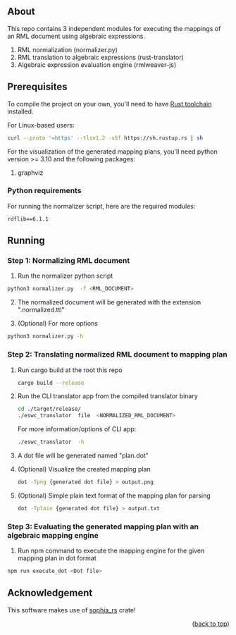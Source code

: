 <a name="readme-top"></a>

## About

This repo contains 3 independent modules for executing the mappings of an
RML document using algebraic expressions.

1. RML normalization (normalizer.py)
2. RML translation to algebraic expressions (rust-translator)
3. Algebraic expression evaluation engine (rmlweaver-js)

## Prerequisites

To compile the project on your own, you'll need to have
[Rust toolchain](https://www.rust-lang.org/tools/install) installed.

For Linux-based users:

  ```sh
  curl --proto '=https' --tlsv1.2 -sSf https://sh.rustup.rs | sh
  ```

For the visualization of the generated mapping plans, you'll need
python version >= 3.10 and the following packages:

1. graphviz

### Python requirements

For running the normalizer script, here are the required modules:

```
rdflib==6.1.1
```

## Running

### Step 1: Normalizing RML document

1. Run the normalizer python script

```sh
python3 normalizer.py  -f <RML_DOCUMENT>
```

2. The normalized document will be generated with the extension ".normalized.ttl"

3. (Optional) For more options

```sh
python3 normalizer.py -h
```

### Step 2: Translating normalized RML document to mapping plan

1. Run cargo build at the root this repo
   ```sh
   cargo build --release
   ```
2. Run the CLI translator app from the compiled translator binary
   ```sh
   cd ./target/release/
   ./eswc_translator  file  <NORMALIZED_RML_DOCUMENT>
   ```
   For more information/options of CLI app:
   ```sh
   ./eswc_translator  -h
   ```

4. A dot file will be generated named "plan.dot"

5. (Optional) Visualize the created mapping plan
   ```sh
   dot -Tpng {generated dot file} > output.png
   ```
6. (Optional) Simple plain text format of the mapping plan for parsing
   ```sh
   dot -Tplain {generated dot file} > output.txt
   ```

### Step 3: Evaluating the generated mapping plan with an algebraic mapping engine

1. Run npm command to execute the mapping engine for the given mapping plan in
   dot format
```sh
npm run execute_dot <Dot file>
```


## Acknowledgement

This software makes use of [sophia_rs](https://github.com/pchampin/sophia_rs) crate!

<p align="right">(<a href="#readme-top">back to top</a>)</p>
